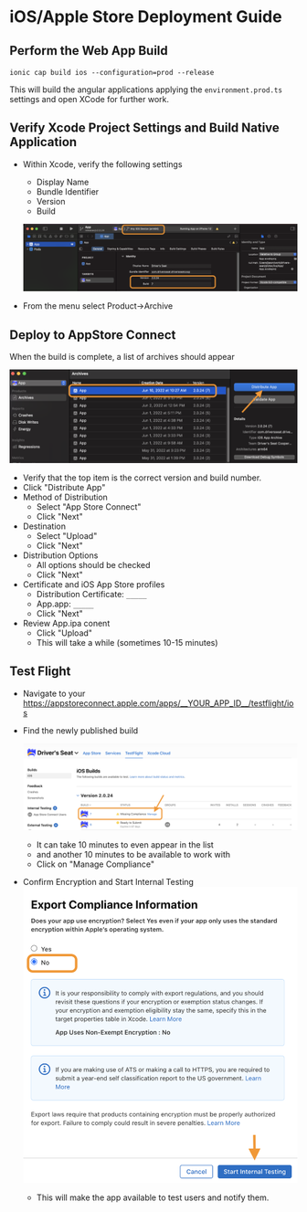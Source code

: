 # iOS/Apple Store Deployment Guide

## Perform the Web App Build

```shell
ionic cap build ios --configuration=prod --release
```

This will build the angular applications applying the `environment.prod.ts` settings and open XCode for further work.


## **Verify Xcode Project Settings and Build Native Application**

* Within Xcode, verify the following settings

  * Display Name
  * Bundle Identifier
  * Version
  * Build

  ![Xcode Project Settings](images/deployGuide_Xcode_projectSettings.png)

* From the menu select Product->Archive

## Deploy to AppStore Connect

When the build is complete, a list of archives should appear

![Xcode Project Settings](images/deployGuide_Xcode_archives.png)

* Verify that the top item is the correct version and build number.
* Click "Distribute App"
* Method of Distribution
  * Select "App Store Connect"
  * Click "Next"
* Destination
  * Select "Upload"
  * Click "Next"
* Distribution Options
  * All options should be checked
  * Click "Next"
* Certificate and iOS App Store profiles
  * Distribution Certificate: `_____`
  * App.app: `_____`
  * Click "Next"
* Review App.ipa conent
  * Click "Upload"
  * This will take a while (sometimes 10-15 minutes)


## Test Flight

* Navigate to your https://appstoreconnect.apple.com/apps/__YOUR_APP_ID__/testflight/ios
* Find the newly published build

  ![Testflight Build](images/deployGuide_TestFlight_NewBuild.png)
  * It can take 10 minutes to even appear in the list
  * and another 10 minutes to be available to work with
  * Click on "Manage Compliance"

* Confirm Encryption and Start Internal Testing
  ![Testflight Build](images/deployGuide_TestFlight_ComplianceReleaseInternal.png)

  * This will make the app available to test users and notify them.